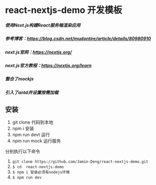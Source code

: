 # react-nextjs-demo 开发模板
##### 使用Next.js构建React服务端渲染应用
##### 参考博客：https://blog.csdn.net/mudontire/article/details/80980910
##### next.js官网：https://nextjs.org/
##### next.js官方教程：https://nextjs.org/learn
##### 整合了mockjs
##### 引入了antd并设置按需加载
	
## 安装
1. git clone 代码到本地
2. npm i 安装
3. npm run devt 运行
4. npm run mock 运行服务

分别执行以下命令
1. `git clone https://github.com/Jamin-Deng/react-nextjs-demo.git`
1. `$ cd  react-nextjs-demo`
1. `$ npm i 安装必须有nodejs环境`
1. `$ npm run dev`
